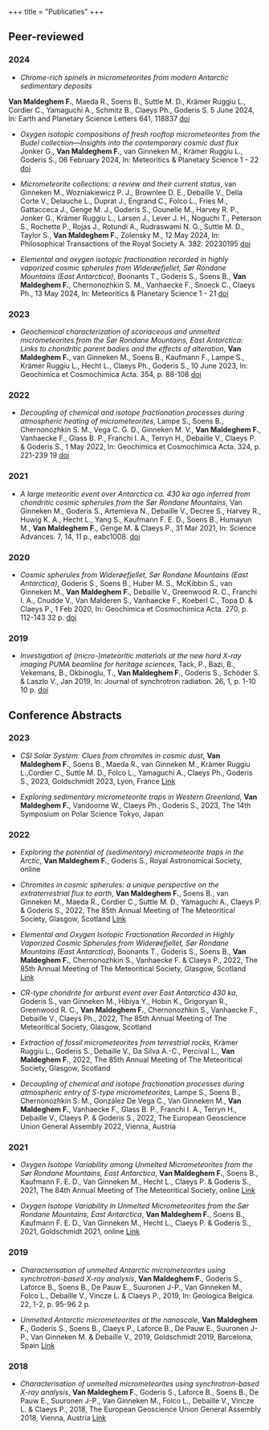 +++
title = "Publicaties"
+++

## Peer-reviewed
### 2024

* _Chrome-rich spinels in micrometeorites from modern Antarctic sedimentary deposits_

**Van Maldeghem F.**, Maeda R., Soens B., Suttle M. D., Krämer Ruggiu L., Cordier C., Yamaguchi A., Schmitz B., Claeys Ph., Goderis S. 5 June 2024, In: Earth and Planetary Science Letters 641, 118837 [doi](https://doi.org/10.1016/j.epsl.2024.118837)

* _Oxygen isotopic compositions of fresh rooftop micrometeorites from the Budel collection—Insights into the contemporary cosmic dust flux_
Jonker G., **Van Maldeghem F.**, van Ginneken M., Krämer Ruggiu L., Goderis S., 06 February 2024, In: Meteoritics & Planetary Science 1 - 22 [doi]( https://doi.org/10.1111/maps.14145)

* _Micrometeorite collections: a review and their current status_, van Ginneken M., Wozniakiewicz P. J., Brownlee D. E., Debaille V., Della Corte V., Delauche L., Duprat J., Engrand C., Folco L., Fries M., Gattacceca J., Genge M. J., Goderis S., Gounelle M., Harvey R. P., Jonker G., Krämer Ruggiu L., Larsen J., Lever J. H., Noguchi T., Peterson S., Rochette P., Rojas J., Rotundi A., Rudraswami N. G., Suttle M. D., Taylor S., **Van Maldeghem F.**, Zolensky M., 12 May 2024, In: Philosophical Transactions of the Royal Society A. 382: 20230195 [doi](https://doi.org/10.1098/rsta.2023.0195)

* _Elemental and oxygen isotopic fractionation recorded in highly vaporized cosmic spherules from Widerøefjellet, Sør Rondane Mountains (East Antarctica)_, Boonants T., Goderis S., Soens B., **Van Maldeghem F.**, Chernonozhkin S. M., Vanhaecke F., Snoeck C., Claeys Ph., 13 May 2024, In: Meteoritics & Planetary Science 1 - 21 [doi](https://doi.org/10.1111/maps.14188)

### 2023
* _Geochemical characterization of scoriaceous and unmelted micrometeorites from the Sør Rondane Mountains, East Antarctica: Links to chondritic parent bodies and the effects of alteration_, **Van Maldeghem F.**, van Ginneken M., Soens B., Kaufmann F., Lampe S., Krämer Ruggiu L., Hecht L., Claeys Ph., Goderis S., 10 June 2023, In: Geochimica et Cosmochimica Acta. 354, p. 88-108 [doi](https://doi.org/10.1016/j.gca.2023.06.002)

### 2022
* _Decoupling of chemical and isotope fractionation processes during atmospheric heating of micrometeorites_, Lampe S., Soens B., Chernonozhkin S. M., Vega C. G. D., Ginneken M. V., **Van Maldeghem F.**, Vanhaecke F., Glass B. P., Franchi I. A., Terryn H., Debaille V., Claeys P. & Goderis S., 1 May 2022, In: Geochimica et Cosmochimica Acta. 324, p. 221-239 19 [doi](https://doi.org/10.1016/j.gca.2022.02.008)

### 2021
* _A large meteoritic event over Antarctica ca. 430 ka ago inferred from chondritic cosmic spherules from the Sør Rondane Mountains_, Van Ginneken M., Goderis S., Artemieva N., Debaille V., Decree S., Harvey R., Huwig K. A., Hecht L., Yang S., Kaufmann F. E. D., Soens B., Humayun M., **Van Maldeghem F.**, Genge M. & Claeys P., 31 Mar 2021, In: Science Advances. 7, 14, 11 p., eabc1008. [doi](https://doi.org/10.1126/sciadv.abc1008)

### 2020
* _Cosmic spherules from Widerøefjellet, Sør Rondane Mountains (East Antarctica)_,
Goderis S., Soens B., Huber M. S., McKibbin S., van Ginneken M., **Van Maldeghem F.**, Debaille V., Greenwood R. C., Franchi I. A., Cnudde V., Van Malderen S., Vanhaecke F., Koeberl C., Topa D. & Claeys P., 1 Feb 2020, In: Geochimica et Cosmochimica Acta. 270, p. 112-143 32 p. [doi](https://doi.org/10.1016/j.gca.2019.11.016)

### 2019
* _Investigation of (micro-)meteoritic materials at the new hard X-ray imaging PUMA beamline for heritage sciences_, Tack, P., Bazi, B., Vekemans, B., Okbinoglu, T., **Van Maldeghem F.**, Goderis S., Schöder S. & Laszlo V., Jan 2019, In: Journal of synchrotron radiation. 26, 1, p. 1-10 10 p. [doi](https://doi.org/10.1107/S160057751901230X)

## Conference Abstracts
### 2023
* _CSI Solar System: Clues from chromites in cosmic dust_, **Van Maldeghem F.**, Soens B., Maeda R., van Ginneken M., Krämer Ruggiu L.,Cordier C., Suttle M. D., Folco L., Yamaguchi A., Claeys Ph., Goderis S., 2023, Goldschmidt 2023, Lyon, France [Link](https://conf.goldschmidt.info/goldschmidt/2023/meetingapp.cgi/Paper/14771)

* _Exploring sedimentary micrometeorite traps in Western Greenland_, **Van Maldeghem F.**, Vandoorne W., Claeys Ph., Goderis S., 2023, The 14th Symposium on Polar Science Tokyo, Japan

### 2022
* _Exploring the potential of (sedimentary) micrometeorite traps in the Arctic_, **Van Maldeghem F.**, Goderis S., Royal Astronomical Society, online

* _Chromites in cosmic spherules: a unique perspective on the extraterrestrial flux to earth_, **Van Maldeghem F.**, Soens B., van Ginneken M., Maeda R., Cordier C., Suttle M. D., Yamaguchi A., Claeys P. & Goderis S., 2022, The 85th Annual Meeting of The Meteoritical Society, Glasgow, Scotland [Link](https://www.hou.usra.edu/meetings/metsoc2022/pdf/6267.pdf)

* _Elemental and Oxygen Isotopic Fractionation Recorded in Highly Vaporized Cosmic Spherules from Widerøefjellet, Sør Rondane Mountains (East Antarctica)_, Boonants T., Goderis S., Soens B., **Van Maldeghem F.**, Chernonozhkin S., Vanhaecke F. & Claeys P., 2022, The 85th Annual Meeting of The Meteoritical Society, Glasgow, Scotland [Link](https://www.hou.usra.edu/meetings/metsoc2022/pdf/6316.pdf)

* _CR-type chondrite for airburst event over East Antarctica 430 ka_, Goderis S., van Ginneken M., Hibiya Y., Hobin K., Grigoryan R., Greenwood R. C., **Van Maldeghem F.**, Chernonozhkin S., Vanhaecke F., Debaille V., Claeys Ph., 2022, The 85th Annual Meeting of The Meteoritical Society, Glasgow, Scotland 

* _Extraction of fossil micrometeorites from terrestrial rocks_, Krämer Ruggiu L., Goderis S., Debaille V., Da Silva A.-C., Percival L., **Van Maldeghem F.**, 2022, The 85th Annual Meeting of The Meteoritical Society, Glasgow, Scotland 

* _Decoupling of chemical and isotope fractionation processes during atmospheric entry of S-type micrometeorites_, Lampe S., Soens B., Chernonozhkin S. M., González De Vega C., Van Ginneken M., **Van Maldeghem F.**, Vanhaecke F., Glass B. P., Franchi I. A., Terryn H., Debaille V., Claeys P. & Goderis S., 2022, The European Geoscience Union General Assembly 2022, Vienna, Austria


### 2021
* _Oxygen Isotope Variability among Unmelted Micrometeorites from the Sør Rondane Mountains, East Antarctica_, **Van Maldeghem F.**, Soens B., Kaufmann F. E. D., Van Ginneken M., Hecht L., Claeys P. & Goderis S., 2021, The 84th Annual Meeting of The Meteoritical Society, online [Link](https://www.hou.usra.edu/meetings/metsoc2021/pdf/6168.pdf)

* _Oxygen Isotope Variability in Unmelted Micrometeorites from the Sør Rondane Mountains, East Antarctica_, **Van Maldeghem F.**, Soens B., Kaufmann F. E. D., Van Ginneken M., Hecht L., Claeys P. & Goderis S., 2021, Goldschmidt 2021, online [Link](https://goldschmidtabstracts.info/2021/4055.pdf)

### 2019
* _Characterisation of unmelted Antarctic micrometeorites using synchrotron-based X-ray analysis_, **Van Maldeghem F.**, Goderis S., Laforce B., Soens B., De Pauw E., Suuronen J-P., Van Ginneken M., Folco L., Debaille V., Vincze L. & Claeys P., 2019, In: Geologica Belgica. 22, 1-2, p. 95-96 2 p.

* _Unmelted Antarctic micrometeorites at the nanoscale_, **Van Maldeghem F.**, Goderis S., Soens B., Claeys P., Laforce B., De Pauw E., Suuronen J-P., Van Ginneken M. & Debaille V., 2019, Goldschmidt 2019, Barcelona, Spain [Link](https://goldschmidt.info/2019/abstracts/abstractView?id=2019002785)

### 2018
* _Characterisation of unmelted micrometeorites using synchrotron-based X-ray analysis_,
**Van Maldeghem F.**, Goderis S., Laforce B., Soens B., De Pauw E., Suuronen J-P., Van Ginneken M., Folco L., Debaille V., Vincze L. & Claeys P., 2018, The European Geoscience Union General Assembly 2018, Vienna, Austria [Link](https://meetingorganizer.copernicus.org/EGU2018/EGU2018-15929.pdf)

